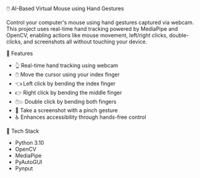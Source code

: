 🖱️ AI-Based Virtual Mouse using Hand Gestures

Control your computer's mouse using hand gestures captured via webcam. This project uses real-time hand tracking powered by MediaPipe and OpenCV, enabling actions like mouse movement, left/right clicks, double-clicks, and screenshots all without touching your device.


🚀 Features

- 👆 Real-time hand tracking using webcam
- 🖱️ Move the cursor using your index finger
- 👈 Left click by bending the index finger
- 👉 Right click by bending the middle finger
- 🖱️💥 Double click by bending both fingers
- 📸 Take a screenshot with a pinch gesture
- ♿ Enhances accessibility through hands-free control


🧠 Tech Stack

- Python 3.10
- OpenCV
- MediaPipe
- PyAutoGUI
- Pynput


